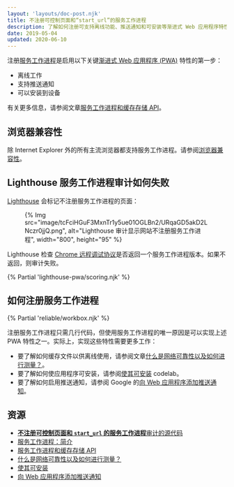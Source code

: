```yaml
---
layout: 'layouts/doc-post.njk'
title: 不注册可控制页面和“start_url”的服务工作进程
description: 了解如何注册可支持离线功能、推送通知和可安装等渐进式 Web 应用程序特性的服务工作进程。
date: 2019-05-04
updated: 2020-06-10
---
```


注册[服务工作进程](https://web.dev/articles/service-workers-cache-storage)是启用以下关键[渐进式 Web 应用程序 (PWA)](https://web.dev/explore/progressive-web-apps) 特性的第一步：

- 离线工作
- 支持推送通知
- 可以安装到设备

有关更多信息，请参阅文章[服务工作进程和缓存存储 API](https://web.dev/articles/service-workers-cache-storage)。

## 浏览器兼容性

除 Internet Explorer 外的所有主流浏览器都支持服务工作进程。请参阅[浏览器兼容性](https://developer.mozilla.org/docs/Web/API/ServiceWorker#Browser_compatibility)。

## Lighthouse 服务工作进程审计如何失败

[Lighthouse](https://developers.google.com/web/tools/lighthouse/) 会标记不注册服务工作进程的页面：

<figure>{% Img src="image/tcFciHGuF3MxnTr1y5ue01OGLBn2/URqaGD5akD2LNczr0jjQ.png", alt="Lighthouse 审计显示网站不注册服务工作进程", width="800", height="95" %}</figure>

Lighthouse 检查 [Chrome 远程调试协议](https://github.com/ChromeDevTools/devtools-protocol)是否返回一个服务工作进程版本。如果不返回，则审计失败。

{% Partial 'lighthouse-pwa/scoring.njk' %}

## 如何注册服务工作进程

{% Partial 'reliable/workbox.njk' %}

注册服务工作进程只需几行代码，但使用服务工作进程的唯一原因是可以实现上述 PWA 特性之一。实际上，实现这些特性需要更多工作：

- 要了解如何缓存文件以供离线使用，请参阅文章[什么是网络可靠性以及如何进行测量？](https://web.dev/articles/network-connections-unreliable)。
- 要了解如何使应用程序可安装，请参阅[使其可安装](https://web.dev/articles/codelab-make-installable) codelab。
- 要了解如何启用推送通知，请参阅 Google 的[向 Web 应用程序添加推送通知](https://codelabs.developers.google.com/codelabs/push-notifications)。

## 资源

- [**不注册可控制页面和 `start_url` 的服务工作进程**审计的源代码](https://github.com/GoogleChrome/lighthouse/blob/master/lighthouse-core/audits/service-worker.js)
- [服务工作进程：简介](https://developers.google.com/web/fundamentals/primers/service-workers)
- [服务工作进程和缓存存储 API](https://web.dev/articles/service-workers-cache-storage)
- [什么是网络可靠性以及如何进行测量？](https://web.dev/articles/network-connections-unreliable)
- [使其可安装](https://web.dev/articles/codelab-make-installable)
- [向 Web 应用程序添加推送通知](https://codelabs.developers.google.com/codelabs/push-notifications)

